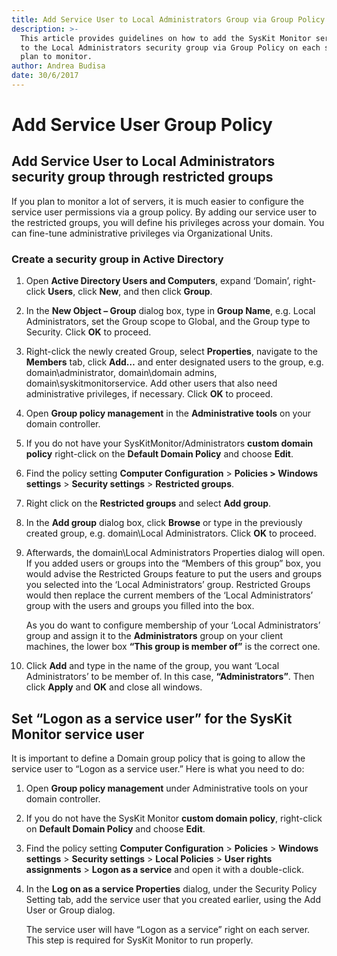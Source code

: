 ```yaml
---
title: Add Service User to Local Administrators Group via Group Policy
description: >-
  This article provides guidelines on how to add the SysKit Monitor service user
  to the Local Administrators security group via Group Policy on each server you
  plan to monitor.
author: Andrea Budisa
date: 30/6/2017
---
```


# Add Service User Group Policy

## Add Service User to Local Administrators security group through restricted groups

If you plan to monitor a lot of servers, it is much easier to configure the service user permissions via a group policy. By adding our service user to the restricted groups, you will define his privileges across your domain. You can fine-tune administrative privileges via Organizational Units.

### Create a security group in Active Directory

1. Open **Active Directory Users and Computers**, expand ‘Domain’, right-click **Users**, click **New**, and then click **Group**.
2. In the **New Object – Group** dialog box, type in **Group Name**, e.g. Local Administrators, set the Group scope to Global, and the Group type to Security. Click **OK** to proceed.
3. Right-click the newly created Group, select **Properties**, navigate to the **Members** tab, click **Add…** and enter designated users to the group, e.g. domain\administrator, domain\domain admins, domain\syskitmonitorservice. Add other users that also need administrative privileges, if necessary. Click **OK** to proceed.
4. Open **Group policy management** in the **Administrative tools** on your domain controller.
5. If you do not have your SysKitMonitor/Administrators **custom domain policy** right-click on the **Default Domain Policy** and choose **Edit**.
6. Find the policy setting **Computer Configuration** &gt; **Policies &gt; Windows settings** &gt; **Security settings** &gt; **Restricted groups**.
7. Right click on the **Restricted groups** and select **Add group**.
8. In the **Add group** dialog box, click **Browse** or type in the previously created group, e.g. domain\Local Administrators. Click **OK** to proceed.
9. Afterwards, the domain\Local Administrators Properties dialog will open.  
   If you added users or groups into the “Members of this group” box, you would advise the Restricted Groups feature to put the users and groups you selected into the ‘Local Administrators’ group. Restricted Groups would then replace the current members of the ‘Local Administrators’ group with the users and groups you filled into the box.

   As you do want to configure membership of your ‘Local Administrators’ group and assign it to the **Administrators** group on your client machines, the lower box **“This group is member of”** is the correct one.

10. Click **Add** and type in the name of the group, you want ‘Local Administrators’ to be member of. In this case, **“Administrators”**. Then click **Apply** and **OK** and close all windows.

## Set “Logon as a service user” for the SysKit Monitor service user

It is important to define a Domain group policy that is going to allow the service user to “Logon as a service user.” Here is what you need to do:

1. Open **Group policy management** under Administrative tools on your domain controller.
2. If you do not have the SysKit Monitor **custom domain policy**, right-click on **Default Domain Policy** and choose **Edit**.
3. Find the policy setting **Computer Configuration** &gt; **Policies** &gt; **Windows settings** &gt; **Security settings** &gt; **Local Policies** &gt; **User rights assignments** &gt; **Logon as a service** and open it with a double-click.
4. In the **Log on as a service Properties** dialog, under the Security Policy Setting tab, add the service user that you created earlier, using the Add User or Group dialog.  

   The service user will have “Logon as a service” right on each server. This step is required for SysKit Monitor to run properly.

